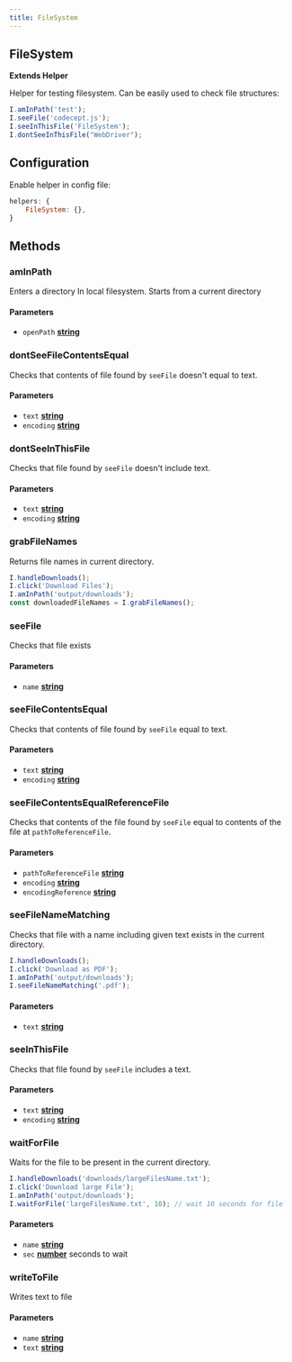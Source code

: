 ```yaml
---
title: FileSystem
---
```


<!-- Generated by documentation.js. Update this documentation by updating the source code. -->

## FileSystem

**Extends Helper**

Helper for testing filesystem.
Can be easily used to check file structures:

```js
I.amInPath('test');
I.seeFile('codecept.js');
I.seeInThisFile('FileSystem');
I.dontSeeInThisFile("WebDriver");
```

## Configuration

Enable helper in config file:

```js
helpers: {
    FileSystem: {},
}
```

## Methods

### amInPath

Enters a directory In local filesystem.
Starts from a current directory

#### Parameters

*   `openPath` **[string][1]**&#x20;

### dontSeeFileContentsEqual

Checks that contents of file found by `seeFile` doesn't equal to text.

#### Parameters

*   `text` **[string][1]**&#x20;
*   `encoding` **[string][1]**  

### dontSeeInThisFile

Checks that file found by `seeFile` doesn't include text.

#### Parameters

*   `text` **[string][1]**&#x20;
*   `encoding` **[string][1]**  

### grabFileNames

Returns file names in current directory.

```js
I.handleDownloads();
I.click('Download Files');
I.amInPath('output/downloads');
const downloadedFileNames = I.grabFileNames();
```

### seeFile

Checks that file exists

#### Parameters

*   `name` **[string][1]**&#x20;

### seeFileContentsEqual

Checks that contents of file found by `seeFile` equal to text.

#### Parameters

*   `text` **[string][1]**&#x20;
*   `encoding` **[string][1]**  

### seeFileContentsEqualReferenceFile

Checks that contents of the file found by `seeFile` equal to contents of the file at `pathToReferenceFile`.

#### Parameters

*   `pathToReferenceFile` **[string][1]**&#x20;
*   `encoding` **[string][1]**  
*   `encodingReference` **[string][1]**  

### seeFileNameMatching

Checks that file with a name including given text exists in the current directory.

```js
I.handleDownloads();
I.click('Download as PDF');
I.amInPath('output/downloads');
I.seeFileNameMatching('.pdf');
```

#### Parameters

*   `text` **[string][1]**&#x20;

### seeInThisFile

Checks that file found by `seeFile` includes a text.

#### Parameters

*   `text` **[string][1]**&#x20;
*   `encoding` **[string][1]**  

### waitForFile

Waits for the file to be present in the current directory.

```js
I.handleDownloads('downloads/largeFilesName.txt');
I.click('Download large File');
I.amInPath('output/downloads');
I.waitForFile('largeFilesName.txt', 10); // wait 10 seconds for file
```

#### Parameters

*   `name` **[string][1]**&#x20;
*   `sec` **[number][2]** seconds to wait 

### writeToFile

Writes text to file

#### Parameters

*   `name` **[string][1]**&#x20;
*   `text` **[string][1]**&#x20;

[1]: https://developer.mozilla.org/docs/Web/JavaScript/Reference/Global_Objects/String

[2]: https://developer.mozilla.org/docs/Web/JavaScript/Reference/Global_Objects/Number

